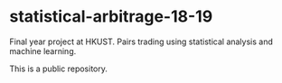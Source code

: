 # statistical-arbitrage-18-19
Final year project at HKUST. Pairs trading using statistical analysis and machine learning.

This is a public repository.
